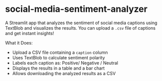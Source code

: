 # social-media-sentiment-analyzer
A Streamlit app that analyzes the sentiment of social media captions using TextBlob and visualizes the results.
 You can upload a `.csv` file of captions and get instant insights!

 What it Does:
-  Upload a CSV file containing a `caption` column
-  Uses TextBlob to calculate sentiment polarity
-  Labels each caption as:
    Positive/ 
    Negative / 
    Neutral 
-  Displays the results in a table and a bar chart
-  Allows downloading the analyzed results as a CSV
